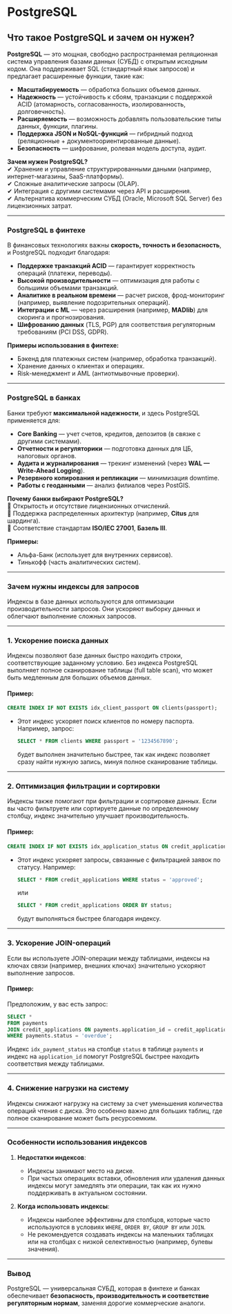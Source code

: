 # PostgreSQL

## **Что такое PostgreSQL и зачем он нужен?**  

**PostgreSQL** — это мощная, свободно распространяемая реляционная система управления базами данных (СУБД) с открытым исходным кодом. Она поддерживает SQL (стандартный язык запросов) и предлагает расширенные функции, такие как:  
- **Масштабируемость** — обработка больших объемов данных.  
- **Надежность** — устойчивость к сбоям, транзакции с поддержкой ACID (атомарность, согласованность, изолированность, долговечность).  
- **Расширяемость** — возможность добавлять пользовательские типы данных, функции, плагины.  
- **Поддержка JSON и NoSQL-функций** — гибридный подход (реляционные + документоориентированные данные).  
- **Безопасность** — шифрование, ролевая модель доступа, аудит.  

**Зачем нужен PostgreSQL?**  
✔ Хранение и управление структурированными даными (например, интернет-магазины, SaaS-платформы).  
✔ Сложные аналитические запросы (OLAP).  
✔ Интеграция с другими системами через API и расширения.  
✔ Альтернатива коммерческим СУБД (Oracle, Microsoft SQL Server) без лицензионных затрат.  

---  

### **PostgreSQL в финтехе**  
В финансовых технологиях важны **скорость, точность и безопасность**, и PostgreSQL подходит благодаря:  
- **Поддержке транзакций ACID** — гарантирует корректность операций (платежи, переводы).  
- **Высокой производительности** — оптимизация для работы с большими объемами транзакций.  
- **Аналитике в реальном времени** — расчет рисков, фрод-мониторинг (например, выявление подозрительных операций).  
- **Интеграции с ML** — через расширения (например, **MADlib**) для скоринга и прогнозирования.  
- **Шифрованию данных** (TLS, PGP) для соответствия регуляторным требованиям (PCI DSS, GDPR).  

**Примеры использования в финтехе:**  
- Бэкенд для платежных систем (например, обработка транзакций).  
- Хранение данных о клиентах и операциях.  
- Risk-менеджмент и AML (антиотмывочные проверки).  

---  

### **PostgreSQL в банках**  
Банки требуют **максимальной надежности**, и здесь PostgreSQL применяется для:  
- **Core Banking** — учет счетов, кредитов, депозитов (в связке с другими системами).  
- **Отчетности и регуляторики** — подготовка данных для ЦБ, налоговых органов.  
- **Аудита и журналирования** — трекинг изменений (через **WAL — Write-Ahead Logging**).  
- **Резервного копирования и репликации** — минимизация downtime.  
- **Работы с геоданными** — анализ филиалов через PostGIS.  

**Почему банки выбирают PostgreSQL?**  
🔹 Открытость и отсутствие лицензионных отчислений.  
🔹 Поддержка распределенных архитектур (например, **Citus** для шардинга).  
🔹 Соответствие стандартам **ISO/IEC 27001**, **Базель III**.  

**Примеры:**  
- Альфа-Банк (использует для внутренних сервисов).  
- Тинькофф (часть аналитических систем).  

---

### **Зачем нужны индексы для запросов**  

Индексы в базе данных используются для оптимизации производительности запросов. Они ускоряют выборку данных и облегчают выполнение сложных запросов.

---

### **1. Ускорение поиска данных**
Индексы позволяют базе данных быстро находить строки, соответствующие заданному условию. Без индекса PostgreSQL выполняет полное сканирование таблицы (full table scan), что может быть медленным для больших объемов данных.

#### Пример:
```sql
CREATE INDEX IF NOT EXISTS idx_client_passport ON clients(passport);
```
- Этот индекс ускоряет поиск клиентов по номеру паспорта. Например, запрос:
  ```sql
  SELECT * FROM clients WHERE passport = '1234567890';
  ```
  будет выполнен значительно быстрее, так как индекс позволяет сразу найти нужную запись, минуя полное сканирование таблицы.

---

### **2. Оптимизация фильтрации и сортировки**
Индексы также помогают при фильтрации и сортировке данных. Если вы часто фильтруете или сортируете данные по определенному столбцу, индекс значительно улучшает производительность.

#### Пример:
```sql
CREATE INDEX IF NOT EXISTS idx_application_status ON credit_applications(status);
```
- Этот индекс ускоряет запросы, связанные с фильтрацией заявок по статусу. Например:
  ```sql
  SELECT * FROM credit_applications WHERE status = 'approved';
  ```
  или
  ```sql
  SELECT * FROM credit_applications ORDER BY status;
  ```
  будут выполняться быстрее благодаря индексу.

---

### **3. Ускорение JOIN-операций**
Если вы используете JOIN-операции между таблицами, индексы на ключах связи (например, внешних ключах) значительно ускоряют выполнение запросов.

#### Пример:
Предположим, у вас есть запрос:
```sql
SELECT * 
FROM payments 
JOIN credit_applications ON payments.application_id = credit_applications.application_id
WHERE payments.status = 'overdue';
```
Индекс `idx_payment_status` на столбце `status` в таблице `payments` и индекс на `application_id` помогут PostgreSQL быстрее находить соответствия между таблицами.

---

### **4. Снижение нагрузки на систему**
Индексы снижают нагрузку на систему за счет уменьшения количества операций чтения с диска. Это особенно важно для больших таблиц, где полное сканирование может быть ресурсоемким.

---

### **Особенности использования индексов**
1. **Недостатки индексов**:
   - Индексы занимают место на диске.
   - При частых операциях вставки, обновления или удаления данных индексы могут замедлять эти операции, так как их нужно поддерживать в актуальном состоянии.

2. **Когда использовать индексы**:
   - Индексы наиболее эффективны для столбцов, которые часто используются в условиях `WHERE`, `ORDER BY`, `GROUP BY` или `JOIN`.
   - Не рекомендуется создавать индексы на маленьких таблицах или на столбцах с низкой селективностью (например, булевы значения).

---  

### **Вывод**  
PostgreSQL — универсальная СУБД, которая в финтехе и банках обеспечивает **безопасность, производительность и соответствие регуляторным нормам**, заменяя дорогие коммерческие аналоги.
